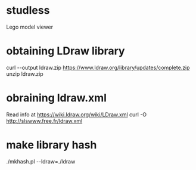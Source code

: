 # studless
Lego model viewer

# obtaining LDraw library

curl --output ldraw.zip https://www.ldraw.org/library/updates/complete.zip
unzip ldraw.zip

# obraining ldraw.xml
Read info at https://wiki.ldraw.org/wiki/LDraw.xml
curl -O http://slswww.free.fr/ldraw.xml

# make library hash

./mkhash.pl --ldraw=./ldraw




